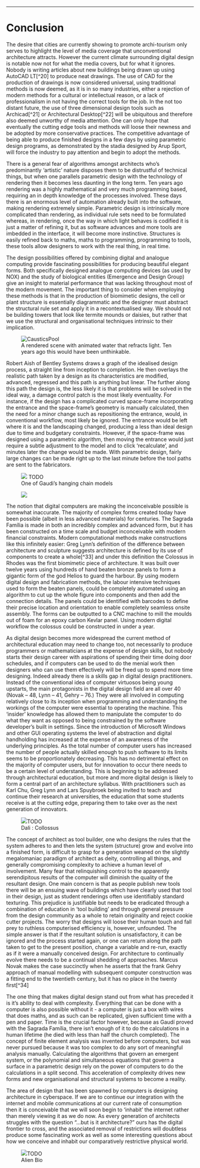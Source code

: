 <hr />
<h1 id="conclusion">Conclusion</h1>
The desire that cities are currently showing to promote archi-tourism only serves to highlight the level of media coverage that unconventional architecture attracts. However the current climate surrounding digital design is notable now not for what the media covers, but for what it ignores. Nobody is writing articles about new buildings being drawn up using AutoCAD LT[^20] to produce neat drawings. The use of CAD for the production of drawings is now considered universal, using traditional methods is now deemed, as it is in so many industries, either a rejection of modern methods for a cultural or intellectual reason, or a lack of professionalism in not having the correct tools for the job. In the not too distant future, the use of three dimensional design tools such as Archicad[^21] or Architectural Desktop[^22] will be ubiquitous and therefore also deemed unworthy of media attention. One can only hope that eventually the cutting edge tools and methods will loose their newness and be adopted by more conservative practices. The competitive advantage of being able to produce finished designs in a few days by using parametric design programs, as demonstrated by the stadia designed by Arup Sport, will force the industry to pay attention and begin to adopt the methods.

There is a general fear of algorithms amongst architects who’s predominantly ‘artistic’ nature disposes them to be distrustful of technical things, but when one parallels parametric design with the technology of rendering then it becomes less daunting in the long term. Ten years ago rendering was a highly mathematical and very much programming based, requiring an in depth knowledge of the processes involved. These days there is an enormous level of automation already built into the software, making rendering extremely simple. Parametric design is intrinsically more complicated than rendering, as individual rule sets need to be formulated whereas, in rendering, once the way in which light behaves is codified it is just a matter of refining it, but as software advances and more tools are imbedded in the interface, it will become more instinctive. Structures is easily refined back to maths, maths to programming, programming to tools, these tools allow designers to work with the real thing, in real time.

The design possibilities offered by combining digital and analogue computing provide fascinating possibilities for producing beautiful elegant forms. Both specifically designed analogue computing devices (as used by <span class="small-caps">NOX</span>) and the study of biological entities (Emergence and Design Group) give an insight to material performance that was lacking throughout most of the modern movement. The important thing to consider when employing these methods is that in the production of biomimetic designs, the cell or plant structure is essentially diagrammatic and the designer must abstract the structural rule set and apply it in a recontextualised way. We should not be building towers that look like termite mounds or daisies, but rather that we use the structural and organisational techniques intrinsic to their implication.

<figure>
<img src="{{ site.baseurl }}/assets/15/diss/CausticsPool.jpg" alt="CausticsPool" >
<figcaption>
A rendered scene with animated water that refracts light. Ten years ago this would have been unthinkable.
</figcaption>
</figure>

Robert Aish of Bentley Systems draws a graph of the idealised design process, a straight line from inception to completion. He then overlays the realistic path taken by a design as its characteristics are modified, advanced, regressed and this path is anything but linear. The further along this path the design is, the less likely it is that problems will be solved in the ideal way, a damage control patch is the most likely eventuality. For instance, if the design has a complicated curved space-frame incorporating the entrance and the space-frame’s geometry is manually calculated, then the need for a minor change such as repositioning the entrance, would, in conventional workflow, most likely be ignored. The entrance would be left where it is and the landscaping changed, producing a less than ideal design due to time and budgetary constraints. However, if the space-frame was designed using a parametric algorithm, then moving the entrance would just require a subtle adjustment to the model and to click ‘recalculate’, and minutes later the change would be made. With parametric design, fairly large changes can be made right up to the last minute before the tool paths are sent to the fabricators.

<figure>
<img src="{{ site.baseurl }}/assets/15/diss/"> TODO
<figcaption>
One of Gaudi’s hanging chain models
</figcaption>
</figure>

<figure>
<img src="{{ site.baseurl }}/assets/15/diss/spaceframe.jpg">
</figure>

The notion that digital computers are making the inconceivable possible is somewhat inaccurate. The majority of complex forms created today have been possible (albeit in less advanced materials) for centuries. The Sagrada Família is made in both an incredibly complex and advanced form, but it has been constructed on a time scale and budget inconceivable with modern financial constraints. Modern computational methods make constructions like this infinitely easier: Greg Lynn’s definition of the difference between architecture and sculpture suggests architecture is defined by its use of components to create a whole[^33] and under this definition the Colossus in Rhodes was the first biomimetic piece of architecture. It was built over twelve years using hundreds of hand beaten bronze panels to form a gigantic form of the god Helios to guard the harbour. By using modern digital design and fabrication methods, the labour intensive techniques used to form the beaten panels, could be completely automated using an algorithm to cut up the whole figure into components and then add the connection details. The panels could be identified with barcodes to define their precise location and orientation to enable completely seamless onsite assembly. The forms can be outputted to a CNC machine to mill the moulds out of foam for an epoxy carbon Kevlar panel. Using modern digital workflow the colossus could be constructed in under a year.

As digital design becomes more widespread the current method of architectural education may need to change too, not necessarily to produce programmers or mathematicians at the expense of design skills, but nobody starts their design career with aspirations of spending their time doing door schedules, and if computers can be used to do the menial work then designers who can use them effectively will be freed up to spend more time designing. Indeed already there is a skills gap in digital design practitioners. Instead of the conventional idea of computer virtuosos being young upstarts, the main protagonists in the digital design field are all over 40 (Novak – 48, Lynn – 41, Gehry – 76.) They were all involved in computing relatively close to its inception when programming and understanding the workings of the computer were essential to operating the machine. This ‘insider’ knowledge has allowed them to manipulate the computer to do what they want as opposed to being constrained by the software developer’s built in settings. Since the introduction of Microsoft Windows and other GUI operating systems the level of abstraction and digital handholding has increased at the expense of an awareness of the underlying principles. As the total number of computer users has increased the number of people actually skilled enough to push software to its limits seems to be proportionately decreasing. This has no detrimental effect on the majority of computer users, but for innovation to occur there needs to be a certain level of understanding. This is beginning to be addressed through architectural education, but more and more digital design is likely to form a central part of an architecture syllabus. With practitioners such as Karl Chu, Greg Lynn and Lars Spuybroek being invited to teach and continue their research at universities, the education that some students receive is at the cutting edge, preparing them to take over as the next generation of innovators.

<figure>
<img src="{{ site.baseurl }}/assets/15/diss/" >TODO
<figcaption>
Dali : Collossus
</figcaption>
</figure>

The concept of architect as tool builder, one who designs the rules that the system adheres to and then lets the system (structure) grow and evolve into a finished form, is difficult to grasp for a generation weaned on the slightly megalomaniac paradigm of architect as deity, controlling all things, and generally compromising complexity to achieve a human level of involvement. Many fear that relinquishing control to the apparently serendipitous results of the computer will diminish the quality of the resultant design. One main concern is that as people publish new tools there will be an ensuing wave of buildings which have clearly used that tool in their design, just as student renderings often use identifiably standard texturing. This prejudice is justifiable but needs to be eradicated through a combination of education in ‘tool building’ and through general pressure from the design community as a whole to retain originality and reject cookie cutter projects. The worry that designs will loose their human touch and fall prey to ruthless computerised efficiency is, however, unfounded. The simple answer is that if the resultant solution is unsatisfactory, it can be ignored and the process started again, or one can return along the path taken to get to the present position, change a variable and re-run, exactly as if it were a manually conceived design. For architecture to continually evolve there needs to be a continual shedding of approaches. Marcus Novak makes the case succinctly when he asserts that the frank Gehry approach of manual modelling with subsequent computer construction was a fitting end to the twentieth century, but it has no place in the twenty first[^34]

The one thing that makes digital design stand out from what has preceded it is it’s ability to deal with complexity. Everything that can be done with a computer is also possible without it - a computer is just a box with wires that does maths, and as such can be replicated, given sufficient time with a pen and paper. Time is the crucial factor however, because as Gaudí proved with the Sagrada Família, there isn’t enough of it to do the calculations in a human lifetime (he died with less than half the church completed). The concept of finite element analysis was invented before computers, but was never pursued because it was too complex to do any sort of meaningful analysis manually. Calculating the algorithms that govern an emergent system, or the polynomial and simultaneous equations that govern a surface in a parametric design rely on the power of computers to do the calculations in a split second. This acceleration of complexity drives new forms and new organisational and structural systems to become a reality.


The area of design that has been spawned by computers is designing architecture in cyberspace. If we are to continue our integration with the internet and mobile communications at our current rate of consumption then it is conceivable that we will soon begin to ‘inhabit’ the internet rather than merely viewing it as we do now. As every generation of architects struggles with the question “…but is it architecture?” ours has the digital frontier to cross, and the associated removal of restrictions will doubtless produce some fascinating work as well as some interesting questions about how we conceive and inhabit our comparatively restrictive physical world.

<figure>
<img src="{{ site.baseurl }}/assets/15/diss/" >TODO
<figcaption>
Alien Bio
</figcaption>
</figure>

